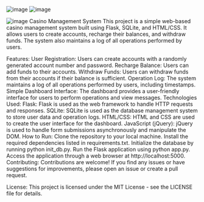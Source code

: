 
![image](https://github.com/GABSIWAEL/Casino-Management-System/assets/149884257/1fcc9b70-9a00-42d8-bbde-82070260e96a)
![image](https://github.com/GABSIWAEL/Casino-Management-System/assets/149884257/0b70c3f0-1d66-4fc0-897d-924ba737de0b)

![image](https://github.com/GABSIWAEL/Casino-Management-System/assets/149884257/a9070426-6968-4caa-9356-b0e1c45f7fff)
Casino Management System
This project is a simple web-based casino management system built using Flask, SQLite, and HTML/CSS. It allows users to create accounts, recharge their balances, and withdraw funds. The system also maintains a log of all operations performed by users.

Features:
User Registration: Users can create accounts with a randomly generated account number and password.
Recharge Balance: Users can add funds to their accounts.
Withdraw Funds: Users can withdraw funds from their accounts if their balance is sufficient.
Operation Log: The system maintains a log of all operations performed by users, including timestamps.
Simple Dashboard Interface: The dashboard provides a user-friendly interface for users to perform operations and view messages.
Technologies Used:
Flask: Flask is used as the web framework to handle HTTP requests and responses.
SQLite: SQLite is used as the database management system to store user data and operation logs.
HTML/CSS: HTML and CSS are used to create the user interface for the dashboard.
JavaScript (jQuery): jQuery is used to handle form submissions asynchronously and manipulate the DOM.
How to Run:
Clone the repository to your local machine.
Install the required dependencies listed in requirements.txt.
Initialize the database by running python init_db.py.
Run the Flask application using python app.py.
Access the application through a web browser at http://localhost:5000.
Contributing:
Contributions are welcome! If you find any issues or have suggestions for improvements, please open an issue or create a pull request.

License:
This project is licensed under the MIT License - see the LICENSE file for details.
